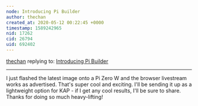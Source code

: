 ```yaml
---
node: Introducing Pi Builder
author: thechan
created_at: 2020-05-12 00:22:45 +0000
timestamp: 1589242965
nid: 17262
cid: 26794
uid: 692402
---
```




[thechan](../profile/thechan) replying to: [Introducing Pi Builder](../notes/icarito/10-21-2018/introducing-pi-builder)

----
I just flashed the latest image onto a Pi Zero W and the browser livestream works as advertised. That's super cool and exciting. I'll be sending it up as a lightweight option for KAP - if I get any cool results, I'll be sure to share. Thanks for doing so much heavy-lifting!